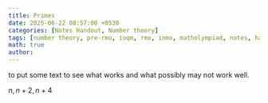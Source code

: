 ```yaml
---
title: Primes
date: 2025-06-22 08:57:00 +0530
categories: [Notes Handout, Number theory]
tags: [number theory, pre-rmo, ioqm, rmo, inmo, matholympiad, notes, handouts, lecturenotes]
math: true
author: 
---
```


to put some text to see what works and what possibly may not work well.

$n, n + 2, n + 4$
